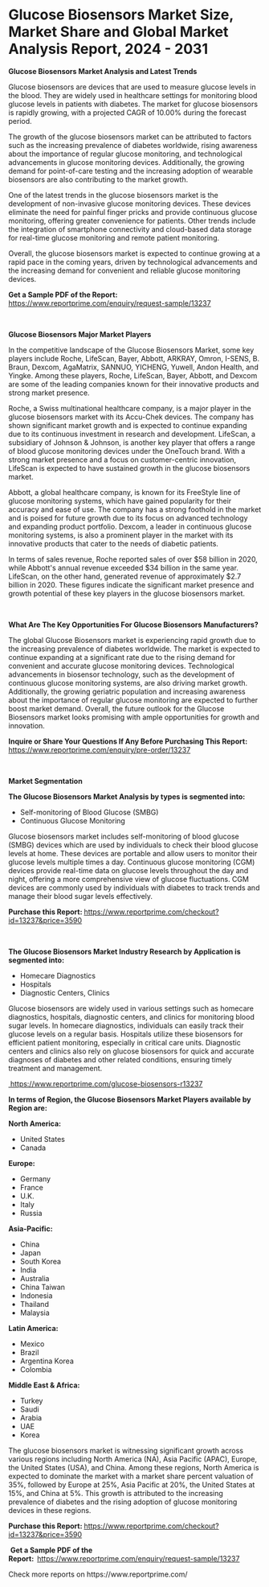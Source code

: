 <p><h1>Glucose Biosensors Market Size, Market Share and Global Market Analysis Report, 2024 - 2031</h1></p><p><strong>Glucose Biosensors Market Analysis and Latest Trends</strong></p>
<p><p>Glucose biosensors are devices that are used to measure glucose levels in the blood. They are widely used in healthcare settings for monitoring blood glucose levels in patients with diabetes. The market for glucose biosensors is rapidly growing, with a projected CAGR of 10.00% during the forecast period.</p><p>The growth of the glucose biosensors market can be attributed to factors such as the increasing prevalence of diabetes worldwide, rising awareness about the importance of regular glucose monitoring, and technological advancements in glucose monitoring devices. Additionally, the growing demand for point-of-care testing and the increasing adoption of wearable biosensors are also contributing to the market growth.</p><p>One of the latest trends in the glucose biosensors market is the development of non-invasive glucose monitoring devices. These devices eliminate the need for painful finger pricks and provide continuous glucose monitoring, offering greater convenience for patients. Other trends include the integration of smartphone connectivity and cloud-based data storage for real-time glucose monitoring and remote patient monitoring.</p><p>Overall, the glucose biosensors market is expected to continue growing at a rapid pace in the coming years, driven by technological advancements and the increasing demand for convenient and reliable glucose monitoring devices.</p></p>
<p><strong>Get a Sample PDF of the Report:&nbsp;</strong> <a href="https://www.reportprime.com/enquiry/request-sample/13237">https://www.reportprime.com/enquiry/request-sample/13237</a></p>
<p>&nbsp;</p>
<p><strong>Glucose Biosensors Major Market Players</strong></p>
<p><p>In the competitive landscape of the Glucose Biosensors Market, some key players include Roche, LifeScan, Bayer, Abbott, ARKRAY, Omron, I-SENS, B. Braun, Dexcom, AgaMatrix, SANNUO, YICHENG, Yuwell, Andon Health, and Yingke. Among these players, Roche, LifeScan, Bayer, Abbott, and Dexcom are some of the leading companies known for their innovative products and strong market presence.</p><p>Roche, a Swiss multinational healthcare company, is a major player in the glucose biosensors market with its Accu-Chek devices. The company has shown significant market growth and is expected to continue expanding due to its continuous investment in research and development. LifeScan, a subsidiary of Johnson & Johnson, is another key player that offers a range of blood glucose monitoring devices under the OneTouch brand. With a strong market presence and a focus on customer-centric innovation, LifeScan is expected to have sustained growth in the glucose biosensors market.</p><p>Abbott, a global healthcare company, is known for its FreeStyle line of glucose monitoring systems, which have gained popularity for their accuracy and ease of use. The company has a strong foothold in the market and is poised for future growth due to its focus on advanced technology and expanding product portfolio. Dexcom, a leader in continuous glucose monitoring systems, is also a prominent player in the market with its innovative products that cater to the needs of diabetic patients.</p><p>In terms of sales revenue, Roche reported sales of over $58 billion in 2020, while Abbott's annual revenue exceeded $34 billion in the same year. LifeScan, on the other hand, generated revenue of approximately $2.7 billion in 2020. These figures indicate the significant market presence and growth potential of these key players in the glucose biosensors market.</p></p>
<p>&nbsp;</p>
<p><strong>What Are The Key Opportunities For Glucose Biosensors Manufacturers?</strong></p>
<p><p>The global Glucose Biosensors market is experiencing rapid growth due to the increasing prevalence of diabetes worldwide. The market is expected to continue expanding at a significant rate due to the rising demand for convenient and accurate glucose monitoring devices. Technological advancements in biosensor technology, such as the development of continuous glucose monitoring systems, are also driving market growth. Additionally, the growing geriatric population and increasing awareness about the importance of regular glucose monitoring are expected to further boost market demand. Overall, the future outlook for the Glucose Biosensors market looks promising with ample opportunities for growth and innovation.</p></p>
<p><strong>Inquire or Share Your Questions If Any Before Purchasing This Report:</strong> <a href="https://www.reportprime.com/enquiry/pre-order/13237">https://www.reportprime.com/enquiry/pre-order/13237</a></p>
<p>&nbsp;</p>
<p><strong>Market Segmentation</strong></p>
<p><strong>The Glucose Biosensors Market Analysis by types is segmented into:</strong></p>
<p><ul><li>Self-monitoring of Blood Glucose (SMBG)</li><li>Continuous Glucose Monitoring</li></ul></p>
<p><p>Glucose biosensors market includes self-monitoring of blood glucose (SMBG) devices which are used by individuals to check their blood glucose levels at home. These devices are portable and allow users to monitor their glucose levels multiple times a day. Continuous glucose monitoring (CGM) devices provide real-time data on glucose levels throughout the day and night, offering a more comprehensive view of glucose fluctuations. CGM devices are commonly used by individuals with diabetes to track trends and manage their blood sugar levels effectively.</p></p>
<p><strong>Purchase this Report:&nbsp;</strong><a href="https://www.reportprime.com/checkout?id=13237&price=3590">https://www.reportprime.com/checkout?id=13237&price=3590</a></p>
<p>&nbsp;</p>
<p><strong>The Glucose Biosensors Market Industry Research by Application is segmented into:</strong></p>
<p><ul><li>Homecare Diagnostics</li><li>Hospitals</li><li>Diagnostic Centers, Clinics</li></ul></p>
<p><p>Glucose biosensors are widely used in various settings such as homecare diagnostics, hospitals, diagnostic centers, and clinics for monitoring blood sugar levels. In homecare diagnostics, individuals can easily track their glucose levels on a regular basis. Hospitals utilize these biosensors for efficient patient monitoring, especially in critical care units. Diagnostic centers and clinics also rely on glucose biosensors for quick and accurate diagnoses of diabetes and other related conditions, ensuring timely treatment and management.</p></p>
<p><a href="https://www.reportprime.com/glucose-biosensors-r13237">&nbsp;https://www.reportprime.com/glucose-biosensors-r13237</a></p>
<p><strong>In terms of Region, the Glucose Biosensors Market Players available by Region are:</strong></p>
<p>
    <p> <strong> North America: </strong>
        <ul>
            <li>United States</li>
            <li>Canada</li>
        </ul>
        </p> 
    <p> <strong> Europe: </strong>
        <ul>
            <li>Germany</li>
            <li>France</li>
            <li>U.K.</li>
            <li>Italy</li>
            <li>Russia</li>
        </ul>
        </p> 
    <p> <strong> Asia-Pacific: </strong>
        <ul>
            <li>China</li>
            <li>Japan</li>
            <li>South Korea</li>
            <li>India</li>
            <li>Australia</li>
            <li>China Taiwan</li>
            <li>Indonesia</li>
            <li>Thailand</li>
            <li>Malaysia</li>
        </ul>
        </p> 
    <p> <strong> Latin America: </strong>
        <ul>
            <li>Mexico</li>
            <li>Brazil</li>
            <li>Argentina Korea</li>
            <li>Colombia</li>
        </ul>
        </p> 
    <p> <strong> Middle East & Africa: </strong>
        <ul>
            <li>Turkey</li>
            <li>Saudi</li>
            <li>Arabia</li>
            <li>UAE</li>
            <li>Korea</li>
        </ul>
    </p>
    </p>
<p><p>The glucose biosensors market is witnessing significant growth across various regions including North America (NA), Asia Pacific (APAC), Europe, the United States (USA), and China. Among these regions, North America is expected to dominate the market with a market share percent valuation of 35%, followed by Europe at 25%, Asia Pacific at 20%, the United States at 15%, and China at 5%. This growth is attributed to the increasing prevalence of diabetes and the rising adoption of glucose monitoring devices in these regions.</p></p>
<p><strong>Purchase this Report: </strong><a href="https://www.reportprime.com/checkout?id=13237&price=3590">https://www.reportprime.com/checkout?id=13237&price=3590</a></p>
<p>&nbsp;<strong>Get a Sample PDF of the Report:&nbsp;&nbsp;</strong><a href="https://www.reportprime.com/enquiry/request-sample/13237">https://www.reportprime.com/enquiry/request-sample/13237</a></p>
<p><strong></strong></p>
<p>Check more reports on https://www.reportprime.com/</p>
